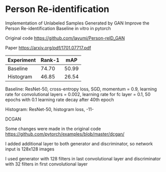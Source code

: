 # Person Re-identification
Implementation of Unlabeled Samples Generated by GAN Improve the Person Re-identification Baseline in vitro in pytorch

Original code https://github.com/layumi/Person-reID_GAN

Paper https://arxiv.org/pdf/1701.07717.pdf


| Experiment    | Rank-1        | mAP           |
| ------------- | ------------- | ------------- |
| Baseline      | 74.70         | 50.99         |
| Histogram     | 46.85         | 26.54         |

Baseline: ResNet-50, cross-entropy loss, SGD, momentum = 0.9, learning rate for convolutional layers = 0.002, learning rate for fc layer  = 0.1, 50 epochs with 0.1 learning rate decay after 40th epoch

Histogram: ResNet-50, histogram loss, -11-

DCGAN

Some changes were made in the original code https://github.com/pytorch/examples/blob/master/dcgan/

I added additional layer to both generator and discriminator, so network input is 128x128 images

I used generator with 128 filters in last convolutional layer and discriminator with 32 filters in first convolutional layer

